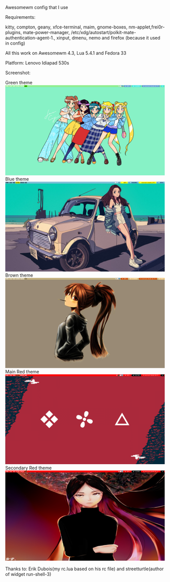 Awesomewm config that I use

Requirements:

kitty, compton, geany, xfce-terminal, maim, gnome-boxes, nm-applet,frei0r-plugins, mate-power-manager, /etc/xdg/autostart/polkit-mate-authentication-agent-1., xinput, dmenu, nemo and firefox (because it used in config)

All this work on Awesomewm 4.3, Lua 5.4.1 and Fedora 33

Platform: Lenovo Idiapad 530s

Screenshot:

Green theme
![Green theme](/images/green.png)
Blue theme
![Blue theme](/images/blue.png)
Brown theme
![Brown theme](/images/brown.png)
Main Red theme
![Main Red theme](/images/red.png)
Secondary Red theme
![Secondary Red theme](/images/red1.png)

Thanks to: 
Erik Dubois(my rc.lua based on his rc file) and
streetturtle(author of widget run-shell-3)
